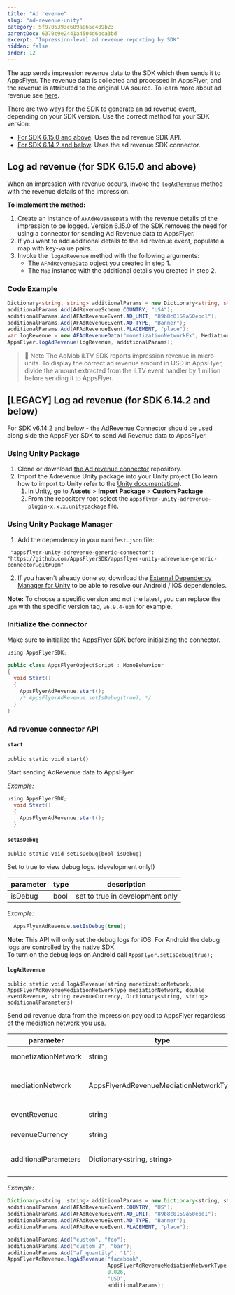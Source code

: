 ```yaml
---
title: "Ad revenue"
slug: "ad-revenue-unity"
category: 5f9705393c689a065c409b23
parentDoc: 6370c9e2441a4504d6bca3bd
excerpt: "Impression-level ad revenue reporting by SDK"
hidden: false
order: 12
---
```

The app sends impression revenue data to the SDK which then sends it to AppsFlyer. The revenue data is collected and processed in AppsFlyer, and the revenue is attributed to the original UA source. To learn more about ad revenue see [here](https://support.appsflyer.com/hc/en-us/articles/217490046#connect-to-ad-revenue-integrated-partners).

There are two ways for the SDK to generate an ad revenue event, depending on your SDK version. Use the correct method for your SDK version:
- [For SDK 6.15.0 and above](#log-ad-revenue-for-sdk-6150-and-above). Uses the ad revenue SDK API.
- [For SDK 6.14.2 and below](#legacy-log-ad-revenue-for-sdk-6142-and-below). Uses the ad revenue SDK connector.

## Log ad revenue (for SDK 6.15.0 and above)

When an impression with revenue occurs, invoke the [`logAdRevenue`](doc:api#logadrevenue) method with the revenue details of the impression.  

**To implement the method:**

1. Create an instance of `AFAdRevenueData` with the revenue details of the impression to be logged. Version 6.15.0 of the SDK removes the need for using a connector for sending Ad Revenue data to AppsFlyer.
2. If you want to add additional details to the ad revenue event, populate a map with key-value pairs.
3. Invoke the  `logAdRevenue` method with the following arguments:
    - The `AFAdRevenueData` object you created in step 1.
    - The `Map` instance with the additional details you created in step 2.

### Code Example

```c#
Dictionary<string, string> additionalParams = new Dictionary<string, string>();
additionalParams.Add(AdRevenueScheme.COUNTRY, "USA");
additionalParams.Add(AFAdRevenueEvent.AD_UNIT, "89b8c0159a50ebd1");
additionalParams.Add(AFAdRevenueEvent.AD_TYPE, "Banner");
additionalParams.Add(AFAdRevenueEvent.PLACEMENT, "place");
var logRevenue = new AFAdRevenueData("monetizationNetworkEx", MediationNetwork.GoogleAdMob, "USD", 0.99);
AppsFlyer.logAdRevenue(logRevenue, additionalParams);
```

> 📘 Note 
>  The AdMob iLTV SDK reports impression revenue in micro-units. To display the correct ad revenue amount in USD in AppsFlyer, divide the amount extracted from the iLTV event handler by 1 million before sending it to AppsFlyer.

## [LEGACY] Log ad revenue (for SDK 6.14.2 and below)
For SDK v6.14.2 and below - the AdRevenue Connector should be used along side the AppsFlyer SDK to send Ad Revenue data to AppsFlyer.

### Using Unity Package

1. Clone or download [the Ad revenue connector](https://github.com/AppsFlyerSDK/appsflyer-unity-adrevenue-generic-connector/tree/main) repository.
2. Import the Adrevenue Unity package into your Unity project (To learn how to import to Unity refer to the [Unity documentation](https://docs.unity3d.com/Manual/AssetPackages.html)).
   1. In Unity, go to **Assets** > **Import Package** > **Custom Package**
   2. From the repository root select the  `appsflyer-unity-adrevenue-plugin-x.x.x.unitypackage` file.

### Using Unity Package Manager

1. Add the dependency in your `manifest.json` file:

```
 "appsflyer-unity-adrevenue-generic-connector": "https://github.com/AppsFlyerSDK/appsflyer-unity-adrevenue-generic-connector.git#upm"
```

2. If you haven't already done so, download the [External Dependency Manager for Unity](https://github.com/googlesamples/unity-jar-resolver) to be able to resolve our Android / iOS dependencies.

**Note:** To choose a specific version and not the latest, you can replace the `upm` with the specific version tag, `v6.9.4-upm` for example.

### Initialize the connector

Make sure to initialize the AppsFlyer SDK before initializing the connector. 

```java
using AppsFlyerSDK;

public class AppsFlyerObjectScript : MonoBehaviour
{
  void Start()
  {
  	AppsFlyerAdRevenue.start();
  	/* AppsFlyerAdRevenue.setIsDebug(true); */
  }
}

```

### Ad revenue connector API

#### `start`

`public static void start()`

Start sending AdRevenue data to AppsFlyer.

_Example:_

```java
using AppsFlyerSDK;
  void Start()
  {
    AppsFlyerAdRevenue.start();
  }
```

#### `setIsDebug`

 `public static void setIsDebug(bool isDebug)`

Set to true to view debug logs. (development only!)

| parameter | type | description                     |
| --------- | ---- | ------------------------------- |
| isDebug   | bool | set to true in development only |

_Example:_

```java
  AppsFlyerAdRevenue.setIsDebug(true);
```

**Note:** This API will only set the debug logs for iOS. For Android the debug logs are controlled by the native SDK.  
To turn on the debug logs on Android call `AppsFlyer.setIsDebug(true);`

#### `logAdRevenue`

`public static void logAdRevenue(string monetizationNetwork, AppsFlyerAdRevenueMediationNetworkType mediationNetwork, double eventRevenue, string revenueCurrency, Dictionary<string, string> additionalParameters)`

Send ad revenue data from the impression payload to AppsFlyer regardless of the mediation network you use.

| parameter            | type                                   | description                      |
| -------------------- | -------------------------------------- | -------------------------------- |
| monetizationNetwork  | string                                 | monetization network             |
| mediationNetwork     | AppsFlyerAdRevenueMediationNetworkType | Enum for mediaton network type   |
| eventRevenue         | string                                 | event revenue                    |
| revenueCurrency      | string                                 | revenue currency                 |
| additionalParameters | Dictionary<string, string>            | Any custom additional parameters |
|                      |                                        |                                  |

_Example:_

```java
Dictionary<string, string> additionalParams = new Dictionary<string, string>();
additionalParams.Add(AFAdRevenueEvent.COUNTRY, "US");
additionalParams.Add(AFAdRevenueEvent.AD_UNIT, "89b8c0159a50ebd1");
additionalParams.Add(AFAdRevenueEvent.AD_TYPE, "Banner");
additionalParams.Add(AFAdRevenueEvent.PLACEMENT, "place");

additionalParams.Add("custom", "foo");
additionalParams.Add("custom_2", "bar");
additionalParams.Add("af_quantity", "1");
AppsFlyerAdRevenue.logAdRevenue("facebook",
                                AppsFlyerAdRevenueMediationNetworkType.AppsFlyerAdRevenueMediationNetworkTypeGoogleAdMob,                                   
                                0.026,
                                "USD",
                                additionalParams);
```